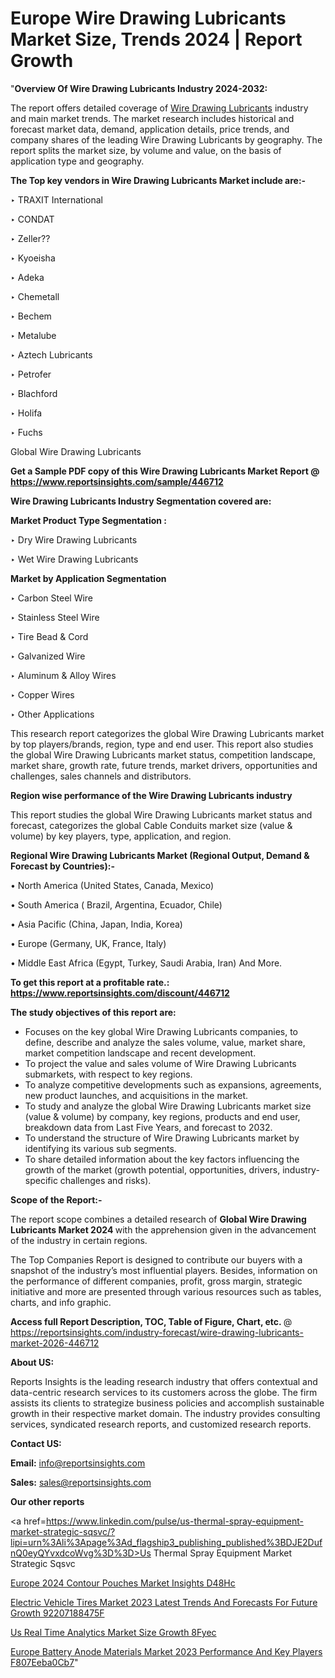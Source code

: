 # Europe Wire Drawing Lubricants Market Size, Trends 2024 | Report Growth

 "<strong>Overview Of Wire Drawing Lubricants Industry 2024-2032:</strong>

The report offers detailed coverage of <a href=https://www.reportsinsights.com/sample/446712>Wire Drawing Lubricants</a> industry and main market trends. The market research includes historical and forecast market data, demand, application details, price trends, and company shares of the leading Wire Drawing Lubricants by geography. The report splits the market size, by volume and value, on the basis of application type and geography.

<strong>The Top key vendors in Wire Drawing Lubricants Market include are:- </strong>

‣ TRAXIT International

‣ CONDAT

‣ Zeller??

‣ Kyoeisha

‣ Adeka

‣ Chemetall

‣ Bechem

‣ Metalube

‣ Aztech Lubricants

‣ Petrofer

‣ Blachford

‣ Holifa

‣ Fuchs

Global Wire Drawing Lubricants

<strong>Get a Sample PDF copy of this Wire Drawing Lubricants Market Report </strong><strong>@ <a href=https://www.reportsinsights.com/sample/446712 style=color:#0000ff;>https://www.reportsinsights.com/sample/446712</a> </strong>

<strong>Wire Drawing Lubricants Industry Segmentation covered are:</strong>

<strong>Market Product Type Segmentation :</strong>

‣ Dry Wire Drawing Lubricants

‣ Wet Wire Drawing Lubricants

<strong>Market by Application Segmentation</strong>

‣ Carbon Steel Wire

‣ Stainless Steel Wire

‣ Tire Bead & Cord

‣ Galvanized Wire

‣ Aluminum & Alloy Wires

‣ Copper Wires

‣ Other Applications

This research report categorizes the global Wire Drawing Lubricants market by top players/brands, region, type and end user. This report also studies the global Wire Drawing Lubricants market status, competition landscape, market share, growth rate, future trends, market drivers, opportunities and challenges, sales channels and distributors.

<strong>Region wise performance of the Wire Drawing Lubricants industry</strong><strong> </strong>

This report studies the global Wire Drawing Lubricants market status and forecast, categorizes the global Cable Conduits market size (value &amp; volume) by key players, type, application, and region. 

<strong>Regional Wire Drawing Lubricants Market (Regional Output, Demand &amp; Forecast by Countries):-</strong>

• North America (United States, Canada, Mexico)

• South America ( Brazil, Argentina, Ecuador, Chile)

• Asia Pacific (China, Japan, India, Korea)

• Europe (Germany, UK, France, Italy)

• Middle East Africa (Egypt, Turkey, Saudi Arabia, Iran) And More.

<strong>To get this report at a profitable rate.: <a href=https://www.reportsinsights.com/discount/446712 style=color:#0000ff;>https://www.reportsinsights.com/discount/446712</a></strong>

<strong>The study objectives of this report are:</strong>
<ul>
  <li>Focuses on the key global Wire Drawing Lubricants companies, to define, describe and analyze the sales volume, value, market share, market competition landscape and recent development.</li>
  <li>To project the value and sales volume of Wire Drawing Lubricants submarkets, with respect to key regions.</li>
  <li>To analyze competitive developments such as expansions, agreements, new product launches, and acquisitions in the market.</li>
  <li>To study and analyze the global Wire Drawing Lubricants market size (value &amp; volume) by company, key regions, products and end user, breakdown data from Last Five Years, and forecast to 2032.</li>
  <li>To understand the structure of Wire Drawing Lubricants market by identifying its various sub segments.</li>
  <li>To share detailed information about the key factors influencing the growth of the market (growth potential, opportunities, drivers, industry-specific challenges and risks).</li>
</ul>
<strong>Scope of the Report:-</strong><strong> </strong>

The report scope combines a detailed research of <strong>Global Wire Drawing Lubricants Market 2024 </strong>with the apprehension given in the advancement of the industry in certain regions.

The Top Companies Report is designed to contribute our buyers with a snapshot of the industry’s most influential players. Besides, information on the performance of different companies, profit, gross margin, strategic initiative and more are presented through various resources such as tables, charts, and info graphic.

<strong>Access full Report Description, TOC, Table of Figure, Chart, etc. </strong>@   <a href=https://reportsinsights.com/industry-forecast/wire-drawing-lubricants-market-2026-446712 style=color:#0000ff;>https://reportsinsights.com/industry-forecast/wire-drawing-lubricants-market-2026-446712</a>

<strong>About US:</strong>

Reports Insights is the leading research industry that offers contextual and data-centric research services to its customers across the globe. The firm assists its clients to strategize business policies and accomplish sustainable growth in their respective market domain. The industry provides consulting services, syndicated research reports, and customized research reports.

<strong>Contact US:</strong>

<p class=""""><b>Email:</b> <a href=mailto:info@reportsinsights.com>info@reportsinsights.com</a></p>
<p class=""""><b>Sales:</b> <a href=mailto:sales@reportsinsights.com>sales@reportsinsights.com</a></p>

<strong>Our other reports</strong>

<a href=https://www.linkedin.com/pulse/us-thermal-spray-equipment-market-strategic-sqsvc/?lipi=urn%3Ali%3Apage%3Ad_flagship3_publishing_published%3BDJE2DufnQ0eyQYvxdcoWvg%3D%3D>Us Thermal Spray Equipment Market Strategic Sqsvc</a>

<a href=https://www.linkedin.com/pulse/europe-2024-contour-pouches-market-insights-d48hc/>Europe 2024 Contour Pouches Market Insights D48Hc</a>

<a href=https://medium.com/@aneetapatil1234/electric-vehicle-tires-market-2023-latest-trends-and-forecasts-for-future-growth-92207188475f>Electric Vehicle Tires Market 2023 Latest Trends And Forecasts For Future Growth 92207188475F</a>

<a href=https://www.linkedin.com/pulse/us-real-time-analytics-market-size-growth-8fyec/>Us Real Time Analytics Market Size Growth 8Fyec</a>

<a href=https://medium.com/@g65914336/europe-battery-anode-materials-market-2023-performance-and-key-players-f807eeba0cb7>Europe Battery Anode Materials Market 2023 Performance And Key Players F807Eeba0Cb7</a>"

